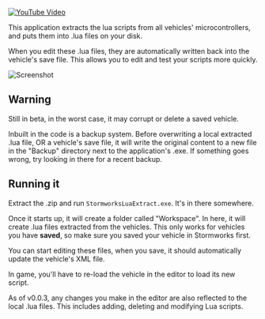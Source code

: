 [![YouTube Video](https://img.youtube.com/vi/9sFofudtIb0/0.jpg)](https://www.youtube.com/watch?v=9sFofudtIb0)

This application extracts the lua scripts from all vehicles' microcontrollers, and puts them into .lua files on your disk.

When you edit these .lua files, they are automatically written back into the vehicle's save file. This allows you to edit and test your scripts more quickly.

![Screenshot](https://i.imgur.com/UrL2lY3.gif)

## Warning
Still in beta, in the worst case, it may corrupt or delete a saved vehicle.

Inbuilt in the code is a backup system. Before overwriting a local extracted .lua file, OR a vehicle's save file, it will write the original content to a new file in the "Backup" directory next to the application's .exe. If something goes wrong, try looking in there for a recent backup.

## Running it
Extract the .zip and run `StormworksLuaExtract.exe`. It's in there somewhere.

Once it starts up, it will create a folder called "Workspace". In here, it will create .lua files extracted from the vehicles.
This only works for vehicles you have **saved**, so make sure you saved your vehicle in Stormworks first.

You can start editing these files, when you save, it should automatically update the vehicle's XML file.

In game, you'll have to re-load the vehicle in the editor to load its new script.

As of v0.0.3, any changes you make in the editor are also reflected to the local .lua files. This includes adding, deleting and modifying Lua scripts.